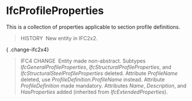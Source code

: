 IfcProfileProperties
====================

This is a collection of properties applicable to section profile definitions.

> HISTORY&nbsp; New entity in IFC2x2.

{ .change-ifc2x4}
> IFC4 CHANGE&nbsp; Entity made non-abstract. Subtypes _IfcGeneralProfileProperties_, _IfcStructuralProfileProperties_, and _IfcStructuralSteelProfileProperties_ deleted. Attribute _ProfileName_ deleted, use _ProfileDefinition.ProfileName_ instead. Attribute _ProfileDefinition_ made mandatory. Attributes _Name_, _Description_, and _HasProperties_ added (inherited from _IfcExtendedProperties_).
